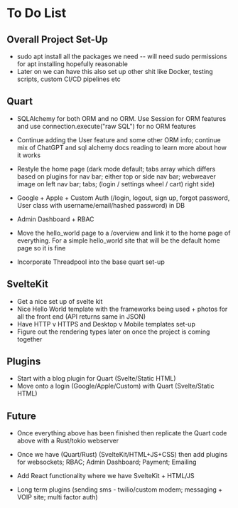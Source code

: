 # To Do List

## Overall Project Set-Up
* sudo apt install all the packages we need -- will need sudo permissions for apt installing hopefully reasonable
* Later on we can have this also set up other shit like Docker, testing scripts, custom CI/CD pipelines etc

## Quart
* SQLAlchemy for both ORM and no ORM. Use Session for ORM features and use connection.execute("raw SQL") for no ORM features
* Continue adding the User feature and some other ORM info; continue mix of ChatGPT and sql alchemy docs reading to learn more about how it works
* Restyle the home page (dark mode default; tabs array which differs based on plugins for nav bar; either top or side nav bar; webweaver image on left nav bar; tabs; (login / settings wheel / cart) right side)



* Google + Apple + Custom Auth (/login, logout, sign up, forgot password, User class with username/email/hashed password) in DB
* Admin Dashboard + RBAC
* Move the hello_world page to a /overview and link it to the home page of everything. For a simple hello_world site that will be the default home page so it is fine
* Incorporate Threadpool into the base quart set-up

## SvelteKit
* Get a nice set up of svelte kit 
* Nice Hello World template with the frameworks being used + photos for all the front end (API returns same in JSON)
* Have HTTP v HTTPS and Desktop v Mobile templates set-up
* Figure out the rendering types later on once the project is coming together

## Plugins
* Start with a blog plugin for Quart (Svelte/Static HTML)
* Move onto a login (Google/Apple/Custom) with Quart (Svelte/Static HTML)

## Future
* Once everything above has been finished then replicate the Quart code above with a Rust/tokio webserver
* Once we have (Quart/Rust) (SvelteKit/HTML+JS+CSS) then add plugins for websockets; RBAC; Admin Dashboard; Payment; Emailing

* Add React functionality where we have SvelteKit + HTML/JS
* Long term plugins (sending sms - twilio/custom modem; messaging + VOIP site; multi factor auth)